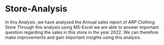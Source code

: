 # Store-Analysis
In this Analysis ,we have analysed the Annual sales report of ARP Clothing Store
Through this analysis using MS-Excel we are able to answer important question regarding the sales in this store in the year 2022.
We can therefore make improvements and gain important insights using this analysis.
